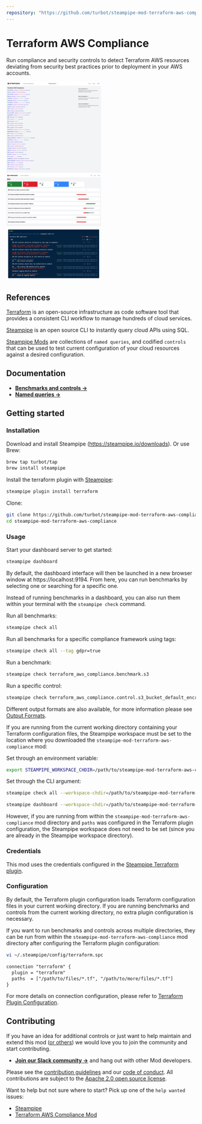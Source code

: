 ```yaml
---
repository: "https://github.com/turbot/steampipe-mod-terraform-aws-compliance"
---
```


# Terraform AWS Compliance

Run compliance and security controls to detect Terraform AWS resources deviating from security best practices prior to deployment in your AWS accounts.

<img src="https://raw.githubusercontent.com/turbot/steampipe-mod-terraform-aws-compliance/main/docs/terraform_aws_compliance_dashboard.png" width="50%" type="thumbnail"/>
<img src="https://raw.githubusercontent.com/turbot/steampipe-mod-terraform-aws-compliance/main/docs/terraform_aws_compliance_ec2_dashboard.png" width="50%" type="thumbnail"/>
<img src="https://raw.githubusercontent.com/turbot/steampipe-mod-terraform-aws-compliance/main/docs/terraform_aws_compliance_console_output.png" width="50%" type="thumbnail"/>

## References

[Terraform](https://terraform.io/) is an open-source infrastructure as code software tool that provides a consistent CLI workflow to manage hundreds of cloud services.

[Steampipe](https://steampipe.io) is an open source CLI to instantly query cloud APIs using SQL.

[Steampipe Mods](https://steampipe.io/docs/reference/mod-resources#mod) are collections of `named queries`, and codified `controls` that can be used to test current configuration of your cloud resources against a desired configuration.

## Documentation

- **[Benchmarks and controls →](https://hub.steampipe.io/mods/turbot/terraform_aws_compliance/controls)**
- **[Named queries →](https://hub.steampipe.io/mods/turbot/terraform_aws_compliance/queries)**

## Getting started

### Installation

Download and install Steampipe (https://steampipe.io/downloads). Or use Brew:

```sh
brew tap turbot/tap
brew install steampipe
```

Install the terraform plugin with [Steampipe](https://steampipe.io):

```sh
steampipe plugin install terraform
```

Clone:

```sh
git clone https://github.com/turbot/steampipe-mod-terraform-aws-compliance.git
cd steampipe-mod-terraform-aws-compliance
```

### Usage

Start your dashboard server to get started:

```sh
steampipe dashboard
```

By default, the dashboard interface will then be launched in a new browser
window at https://localhost:9194. From here, you can run benchmarks by
selecting one or searching for a specific one.

Instead of running benchmarks in a dashboard, you can also run them within your
terminal with the `steampipe check` command.

Run all benchmarks:

```sh
steampipe check all
```

Run all benchmarks for a specific compliance framework using tags:

```sh
steampipe check all --tag gdpr=true
```

Run a benchmark:

```sh
steampipe check terraform_aws_compliance.benchmark.s3
```

Run a specific control:

```sh
steampipe check terraform_aws_compliance.control.s3_bucket_default_encryption_enabled
```

Different output formats are also available, for more information please see
[Output Formats](https://steampipe.io/docs/reference/cli/check#output-formats).

If you are running from the current working directory containing your Terraform
configuration files, the Steampipe workspace must be set to the location where
you downloaded the `steampipe-mod-terraform-aws-compliance` mod:

Set through an environment variable:

```sh
export STEAMPIPE_WORKSPACE_CHDIR=/path/to/steampipe-mod-terraform-aws-compliance
```

Set through the CLI argument:

```sh
steampipe check all --workspace-chdir=/path/to/steampipe-mod-terraform-aws-compliance
```

```sh
steampipe dashboard --workspace-chdir=/path/to/steampipe-mod-terraform-aws-compliance
```

However, if you are running from within the
`steampipe-mod-terraform-aws-compliance` mod directory and `paths` was
configured in the Terraform plugin configuration, the Steampipe workspace does
not need to be set (since you are already in the Steampipe workspace
directory).

### Credentials

This mod uses the credentials configured in the [Steampipe Terraform plugin](https://hub.steampipe.io/plugins/turbot/terraform).

### Configuration

By default, the Terraform plugin configuration loads Terraform configuration
files in your current working directory. If you are running benchmarks and
controls from the current working directory, no extra plugin configuration is
necessary.

If you want to run benchmarks and controls across multiple directories, they
can be run from within the `steampipe-mod-terraform-aws-compliance` mod
directory after configuring the Terraform plugin configuration:

```sh
vi ~/.steampipe/config/terraform.spc
```

```hcl
connection "terraform" {
  plugin = "terraform"
  paths  = ["/path/to/files/*.tf", "/path/to/more/files/*.tf"]
}
```

For more details on connection configuration, please refer to [Terraform Plugin Configuration](https://hub.steampipe.io/plugins/turbot/terraform#configuration).

## Contributing

If you have an idea for additional controls or just want to help maintain and extend this mod ([or others](https://github.com/topics/steampipe-mod)) we would love you to join the community and start contributing.

- **[Join our Slack community →](https://steampipe.io/community/join)** and hang out with other Mod developers.

Please see the [contribution guidelines](https://github.com/turbot/steampipe/blob/main/CONTRIBUTING.md) and our [code of conduct](https://github.com/turbot/steampipe/blob/main/CODE_OF_CONDUCT.md). All contributions are subject to the [Apache 2.0 open source license](https://github.com/turbot/steampipe-mod-terraform-aws-compliance/blob/main/LICENSE).

Want to help but not sure where to start? Pick up one of the `help wanted` issues:

- [Steampipe](https://github.com/turbot/steampipe/labels/help%20wanted)
- [Terraform AWS Compliance Mod](https://github.com/turbot/steampipe-mod-terraform-aws-compliance/labels/help%20wanted)
